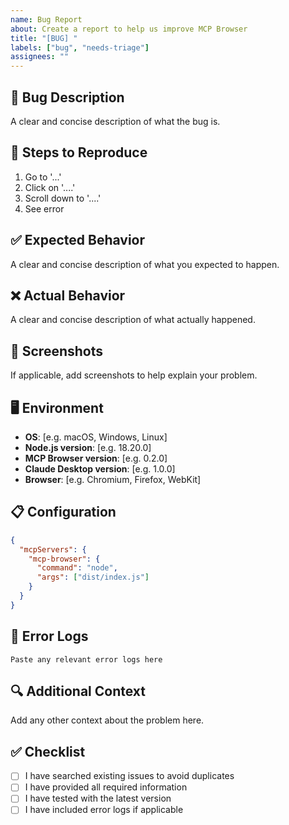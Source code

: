 ```yaml
---
name: Bug Report
about: Create a report to help us improve MCP Browser
title: "[BUG] "
labels: ["bug", "needs-triage"]
assignees: ""
---
```


## 🐛 Bug Description

A clear and concise description of what the bug is.

## 🔄 Steps to Reproduce

1. Go to '...'
2. Click on '....'
3. Scroll down to '....'
4. See error

## ✅ Expected Behavior

A clear and concise description of what you expected to happen.

## ❌ Actual Behavior

A clear and concise description of what actually happened.

## 📸 Screenshots

If applicable, add screenshots to help explain your problem.

## 🖥️ Environment

- **OS**: [e.g. macOS, Windows, Linux]
- **Node.js version**: [e.g. 18.20.0]
- **MCP Browser version**: [e.g. 0.2.0]
- **Claude Desktop version**: [e.g. 1.0.0]
- **Browser**: [e.g. Chromium, Firefox, WebKit]

## 📋 Configuration

```json
{
  "mcpServers": {
    "mcp-browser": {
      "command": "node",
      "args": ["dist/index.js"]
    }
  }
}
```

## 📝 Error Logs

```
Paste any relevant error logs here
```

## 🔍 Additional Context

Add any other context about the problem here.

## ✅ Checklist

- [ ] I have searched existing issues to avoid duplicates
- [ ] I have provided all required information
- [ ] I have tested with the latest version
- [ ] I have included error logs if applicable
